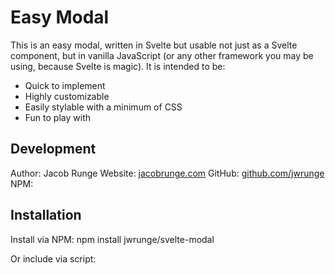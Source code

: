 # Easy Modal
This is an easy modal, written in Svelte but usable not just as a Svelte component, but in vanilla JavaScript (or any other framework you may be using, because Svelte is magic). It is intended to be:
* Quick to implement
* Highly customizable
* Easily stylable with a minimum of CSS
* Fun to play with

## Development
Author: Jacob Runge
Website: [jacobrunge.com](https://jacobrunge.com)
GitHub: [github.com/jwrunge](https://github.com/jwrunge)
NPM: 

## Installation
Install via NPM:
    npm install jwrunge/svelte-modal

Or include via script:
    <script src="">

I recommend including the foundation stylesheet as well, unless they significantly break your designs. The foundation stylesheet is meant to be very minimal, allowing you quite a bit of control over the look and feel of your modals. See "Styling" below for more information.

With an NPM installation:
    <>

Or via the GitHub link:
    <>

Or download and link local copies of the script file and stylesheet.

## Implementation
### Vanilla / non-Svelte implemenation

### Svelte implementation

## Customization
### Vanilla / non-Svelte customization

### Svelte customization

## Styling